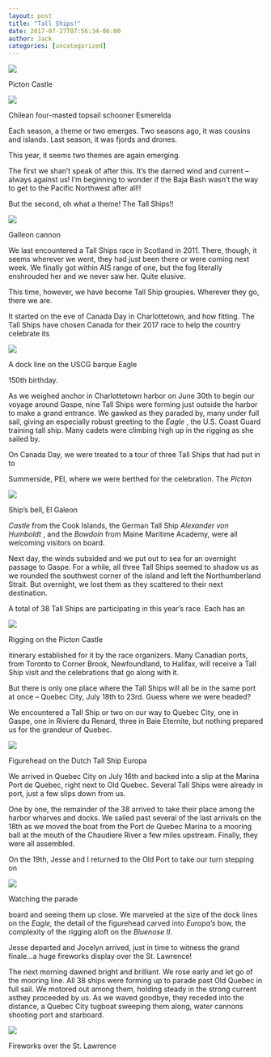 ```yaml
---
layout: post
title: "Tall Ships!"
date: 2017-07-27T07:56:34-06:00
author: Jack
categories: [uncategorized]
---
```


[![](http://windleblo.com/wp-content/uploads/2017/07/pictoncastle_coquenoire2.jpg)](/wp-content/uploads/2017/07/pictoncastle_coquenoire2.jpg)

Picton Castle

[![](http://windleblo.com/wp-content/uploads/2017/07/ts-esmeralda-photo-non-officiel-300x199.jpg)](/wp-content/uploads/2017/07/ts-esmeralda-photo-non-officiel.jpg)

Chilean four-masted topsail schooner Esmerelda

Each season, a theme or two emerges. Two seasons ago, it was cousins and islands. Last season, it was fjords and drones.

This year, it seems two themes are again emerging.

The first we shan’t speak of after this. It’s the darned wind and current – always against us! I’m beginning to wonder if the Baja Bash wasn’t the way to get to the Pacific Northwest after all!!

But the second, oh what a theme! The Tall Ships!!

[![](http://windleblo.com/wp-content/uploads/2017/07/IMG_4182-e1501083950799-150x150.jpg)](/wp-content/uploads/2017/07/IMG_4182-e1501083950799.jpg)

Galleon cannon

We last encountered a Tall Ships race in Scotland in 2011. There, though, it seems wherever we went, they had just been there or were coming next week. We finally got within AIS range of one, but the fog literally enshrouded her and we never saw her. Quite elusive.

This time, however, we have become Tall Ship groupies. Wherever they go, there we are.

It started on the eve of Canada Day in Charlottetown, and how fitting. The Tall Ships have chosen Canada for their 2017 race to help the country celebrate its

[![](http://windleblo.com/wp-content/uploads/2017/07/IMG_4149-150x150.jpg)](/wp-content/uploads/2017/07/IMG_4149.jpg)

A dock line on the USCG barque Eagle

150th birthday.

As we weighed anchor in Charlottetown harbor on June 30th to begin our voyage around Gaspe, nine Tall Ships were forming just outside the harbor to make a grand entrance. We gawked as they paraded by, many under full sail, giving an especially robust greeting to the _Eagle_ , the U.S. Coast Guard training tall ship. Many cadets were climbing high up in the rigging as she sailed by.

On Canada Day, we were treated to a tour of three Tall Ships that had put in to

Summerside, PEI, where we were berthed for the celebration. The _Picton_

[![](http://windleblo.com/wp-content/uploads/2017/07/IMG_4181-e1501084576502-150x150.jpg)](/wp-content/uploads/2017/07/IMG_4181-e1501084576502.jpg)

Ship’s bell, El Galeon

_Castle_ from the Cook Islands, the German Tall Ship _Alexander von Humboldt_ , and the _Bowdoin_ from Maine Maritime Academy, were all welcoming visitors on board.

Next day, the winds subsided and we put out to sea for an overnight passage to Gaspe. For a while, all three Tall Ships seemed to shadow us as we rounded the southwest corner of the island and left the Northumberland Strait. But overnight, we lost them as they scattered to their next destination.

A total of 38 Tall Ships are participating in this year’s race. Each has an

[![](http://windleblo.com/wp-content/uploads/2017/07/IMG_3889-150x150.jpg)](/wp-content/uploads/2017/07/IMG_3889.jpg)

Rigging on the Picton Castle

itinerary established for it by the race organizers. Many Canadian ports, from Toronto to Corner Brook, Newfoundland, to Halifax, will receive a Tall Ship visit and the celebrations that go along with it.

But there is only one place where the Tall Ships will all be in the same port at once – Quebec City, July 18th to 23rd. Guess where we were headed?

We encountered a Tall Ship or two on our way to Quebec City, one in Gaspe, one in Riviere du Renard, three in Baie Eternite, but nothing prepared us for the grandeur of Quebec.

[![](http://windleblo.com/wp-content/uploads/2017/07/IMG_4170-150x150.jpg)](/wp-content/uploads/2017/07/IMG_4170.jpg)

Figurehead on the Dutch Tall Ship Europa

We arrived in Quebec City on July 16th and backed into a slip at the Marina Port de Quebec, right next to Old Quebec. Several Tall Ships were already in port, just a few slips down from us.

One by one, the remainder of the 38 arrived to take their place among the harbor wharves and docks. We sailed past several of the last arrivals on the 18th as we moved the boat from the Port de Quebec Marina to a mooring ball at the mouth of the Chaudiere River a few miles upstream. Finally, they were all assembled.

On the 19th, Jesse and I returned to the Old Port to take our turn stepping on

[![](http://windleblo.com/wp-content/uploads/2017/07/IMG_4315-150x150.jpg)](/wp-content/uploads/2017/07/IMG_4315.jpg)

Watching the parade

board and seeing them up close. We marveled at the size of the dock lines on the _Eagle,_ the detail of the figurehead carved into  _Europa’s_ bow, the complexity of the rigging aloft on the _Bluenose II_.

Jesse departed and Jocelyn arrived, just in time to witness the grand finale…a huge fireworks display over the St. Lawrence!

The next morning dawned bright and brilliant. We rose early and let go of the mooring line. All 38 ships were forming up to parade past Old Quebec in full sail. We motored out among them, holding steady in the strong current asthey proceeded by us. As we waved goodbye, they receded into the distance, a Quebec City tugboat sweeping them along, water cannons shooting port and starboard.

[![](http://windleblo.com/wp-content/uploads/2017/07/IMG_4280.jpg)](/wp-content/uploads/2017/07/IMG_4280.jpg)

Fireworks over the St. Lawrence